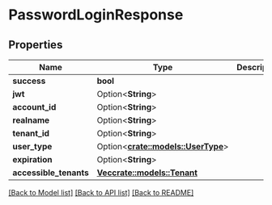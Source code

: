 # PasswordLoginResponse

## Properties

Name | Type | Description | Notes
------------ | ------------- | ------------- | -------------
**success** | **bool** |  | 
**jwt** | Option<**String**> |  | [optional]
**account_id** | Option<**String**> |  | [optional]
**realname** | Option<**String**> |  | [optional]
**tenant_id** | Option<**String**> |  | [optional]
**user_type** | Option<[**crate::models::UserType**](UserType.md)> |  | [optional]
**expiration** | Option<**String**> |  | [optional]
**accessible_tenants** | [**Vec<crate::models::Tenant>**](Tenant.md) |  | 

[[Back to Model list]](../README.md#documentation-for-models) [[Back to API list]](../README.md#documentation-for-api-endpoints) [[Back to README]](../README.md)


